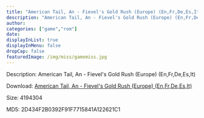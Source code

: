 ```yaml
---
title: "American Tail, An - Fievel's Gold Rush (Europe) (En,Fr,De,Es,It)"
description: "American Tail, An - Fievel's Gold Rush (Europe) (En,Fr,De,Es,It)"
author: 
categories: ["game","rom"]
date: 
displayInList: true
displayInMenu: false
dropCap: false
featuredImage: /img/miss/gamemiss.jpg
---
```


Description: American Tail, An - Fievel's Gold Rush (Europe) (En,Fr,De,Es,It)

Download: <a style="text-decoration:underline;" href="https://mega.nz/#!TbIEgQIC!sWdH4eHorGeKLbuWvAs5JIKaGhFAA5WW4FROuxaKM1I" target = "_blank" rel = "nofollow" > American Tail, An - Fievel's Gold Rush (Europe) (En,Fr,De,Es,It)</a>

Size: 4194304

MD5: 2D434F2B0392F91F7715841A122621C1

